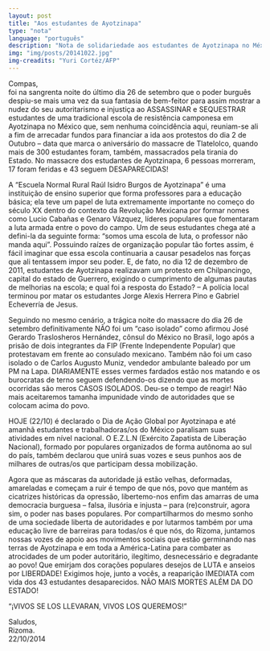 ```yaml
---
layout: post
title: "Aos estudantes de Ayotzinapa"
type: "nota"
language: "português"
description: "Nota de solidariedade aos estudantes de Ayotzinapa no México."
img: "img/posts/20141022.jpg"
img-creadits: "Yuri Cortéz/AFP"
---
```


Compas,<br>
foi na sangrenta noite do último dia 26 de setembro que o poder burguês despiu-se mais uma vez da sua fantasia de bem-feitor para assim mostrar a nudez do seu autoritarismo e injustiça ao ASSASSINAR e SEQUESTRAR estudantes de uma tradicional escola de resistência camponesa em Ayotzinapa no México que, sem nenhuma coincidência aqui, reuniam-se ali a fim de arrecadar fundos para financiar a ida aos protestos do dia 2 de Outubro – data que marca o aniversário do massacre de Tlatelolco, quando mais de 300 estudantes foram, também, massacrados pela tirania do Estado. No massacre dos estudantes de Ayotzinapa, 6 pessoas morreram, 17 foram feridas e 43 seguem DESAPARECIDAS!

A “Escuela Normal Rural Raúl Isidro Burgos de Ayotzinapa” é uma instituição de ensino superior que forma professores para a educação básica; ela teve um papel de luta extremamente importante no começo do século XX dentro do contexto da Revolução Mexicana por formar nomes como Lucio Cabañas e Genaro Vázquez, líderes populares que fomentaram a luta armada entre o povo do campo. Um de seus estudantes chega até a defini-la da seguinte forma: “somos uma escola de luta, o professor não manda aqui”. Possuindo raízes de organização popular tão fortes assim, é fácil imaginar que essa escola continuaria a causar pesadelos nas forças que ali tentassem impor seu poder. E, de fato, no dia 12 de dezembro de 2011, estudantes de Ayotzinapa realizavam um protesto em Chilpancingo, capital do estado de Guerrero, exigindo o cumprimento de algumas pautas de melhorias na escola; e qual foi a resposta do Estado? – A polícia local terminou por matar os estudantes Jorge Alexis Herrera Pino e Gabriel Echeverría de Jesus.

Seguindo no mesmo cenário, a trágica noite do massacre do dia 26 de setembro definitivamente NÃO foi um “caso isolado” como afirmou José Gerardo Traslosheros Hernández, cônsul do México no Brasil, logo após a prisão de dois integrantes da FIP (Frente Independente Popular) que protestavam em frente ao consulado mexicano. Também não foi um caso isolado o de Carlos Augusto Muniz, vendedor ambulante baleado por um PM na Lapa. DIARIAMENTE esses vermes fardados estão nos matando e os burocratas de terno seguem defendendo-os dizendo que as mortes ocorridas são meros CASOS ISOLADOS. Deu-se o tempo de reagir! Não mais aceitaremos tamanha impunidade vindo de autoridades que se colocam acima do povo.

HOJE (22/10) é declarado o Dia de Ação Global por Ayotzinapa e até amanhã estudantes e trabalhadoras/os do México paralisam suas atividades em nível nacional. O E.Z.L.N (Exército Zapatista de Liberação Nacional), formado por populares organizados de forma autônoma ao sul do país, também declarou que unirá suas vozes e seus punhos aos de milhares de outras/os que participam dessa mobilização.

Agora que as máscaras da autoridade já estão velhas, deformadas, amareladas e começam a ruir é tempo de que nós, povo que mantém as cicatrizes históricas da opressão, libertemo-nos enfim das amarras de uma democracia burguesa – falsa, ilusória e injusta – para (re)construir, agora sim, o poder nas bases populares.
Por compartilharmos do mesmo sonho de uma sociedade liberta de autoridades e por lutarmos também por uma educação livre de barreiras para todas/os é que nós, do Rizoma, juntamos nossas vozes de apoio aos movimentos sociais que estão germinando nas terras de Ayotzinapa e em toda a América-Latina para combater as atrocidades de um poder autoritário, ilegítimo, desnecessário e degradante ao povo!
Que emirjam dos corações populares desejos de LUTA e anseios por LIBERDADE!
Exigimos hoje, junto a vocês, a reaparição IMEDIATA com vida dos 43 estudantes desaparecidos.
NÃO MAIS MORTES ALÉM DA DO ESTADO!

“¡VIVOS SE LOS LLEVARAN, VIVOS LOS QUEREMOS!”

Saludos,<br>
Rizoma.<br>
22/10/2014 
